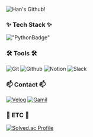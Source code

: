 <!--
<p align=center>
  <img src="https://capsule-render.vercel.app/api?type=waving&color=gradient&height=300&section=header&text=Han's%20GitHub!&fontSize=90" alt="Header"/>
</p>
-->

<!--내용 부분
<h2 align="center">✨ Tech Stack ✨</h2>

<div align="center">
  <img src="https://img.shields.io/badge/python-3670A0?style=for-the-badge&logo=python&logoColor=ffdd54" />&nbsp
</div>

<h2 align="center">🛠 Tools 🛠</h2>
<div align="center">
  <img src="https://img.shields.io/badge/git-F05033.svg?style=for-the-badge&logo=git&logoColor=white" />&nbsp
  <img src="https://img.shields.io/badge/github-181717.svg?style=for-the-badge&logo=github&logoColor=white" />&nbsp
  <img src="https://img.shields.io/badge/Notion-F3F3F3.svg?style=for-the-badge&logo=notion&logoColor=black" />&nbsp
  <img src="https://img.shields.io/badge/Slack-4A154B.svg?style=for-the-badge&logo=slack&logoColor=white" />&nbsp
</div>

<br>

<div align="center">
  <img src="https://img.shields.io/badge/VSCode-2C2C32.svg?style=for-the-badge&logo=visual-studio-code&logoColor=22ABF3" />&nbsp
</div>

<h2 align="center">📫 Contact 📫</h2>
<div align="center">
  <a href="https://velog.io/@leehan" style="text-decoration:none;">
    <img src="https://img.shields.io/badge/Velog-1EBC8F?style=for-the-badge&logo=velog&logoColor=white"/>&nbsp
  </a>
  <a href="mailto:jaehw.me@gmail.com" style="text-decoration:none;">
    <img src="https://img.shields.io/badge/GMAIL-D14836?style=for-the-badge&logo=gmail&logoColor=white"/>&nbsp
  </a>
</div>
-->

![Han's Github!](https://capsule-render.vercel.app/api?type=waving&color=gradient&height=300&section=header&text=Han's%20GitHub!&fontSize=90)

### ✨ Tech Stack ✨
!["PythonBadge"](https://img.shields.io/badge/python-3670A0?style=for-the-badge&logo=python&logoColor=ffdd54)

### 🛠 Tools 🛠
![Git](https://img.shields.io/badge/git-F05033.svg?style=for-the-badge&logo=git&logoColor=white)
![Github](https://img.shields.io/badge/git-F05033.svg?style=for-the-badge&logo=git&logoColor=white)
![Notion](https://img.shields.io/badge/Notion-F3F3F3.svg?style=for-the-badge&logo=notion&logoColor=black)
![Slack](https://img.shields.io/badge/Slack-4A154B.svg?style=for-the-badge&logo=slack&logoColor=white)

### 📫 Contact 📫
[![Velog](https://img.shields.io/badge/Velog-1EBC8F?style=for-the-badge&logo=velog&logoColor=white)](https://velog.io/@leehan)
[![Gamil](https://img.shields.io/badge/GMAIL-D14836?style=for-the-badge&logo=gmail&logoColor=white)](mailto:jaehw.me@gmail.com)

### 🚀 ETC 🚀
[![Solved.ac Profile](http://mazassumnida.wtf/api/v2/generate_badge?boj=lxxhanx)](https://solved.ac/lxxhanx/)

<!--
<p align=center>
  <img src="https://github-readme-stats.vercel.app/api?username=lxxhanx&theme=radical" alt="Han's GitHub stats"/>
</p>


![Top Langs](https://github-readme-stats.vercel.app/api/top-langs/?username=lxxhanx&layout=compact)
-->
